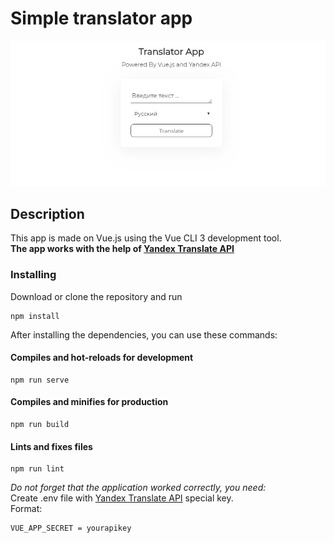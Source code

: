 # Simple translator app
![Screenshot](https://github.com/quertc/translator-app/blob/master/preview.PNG)

## Description
This app is made on Vue.js using the Vue CLI 3 development tool.  
**The app works with the help of [Yandex Translate API](https://tech.yandex.ru/translate/)**

### Installing
Download or clone the repository and run

```
npm install
```

After installing the dependencies, you can use these commands:

#### Compiles and hot-reloads for development
```
npm run serve
```

#### Compiles and minifies for production
```
npm run build
```

#### Lints and fixes files
```
npm run lint
```  



_Do not forget that the application worked correctly, you need:_  
Create .env file with [Yandex Translate API](https://tech.yandex.ru/translate/) special key.  
Format:
```
VUE_APP_SECRET = yourapikey
```
